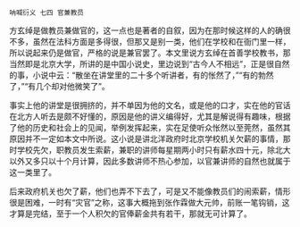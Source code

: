     呐喊衍义 七四 官兼教员 

   方玄绰是做教员兼做官的，这一点也是著者的自叙，因为在那时候这样的人的确很不多，虽然在法科方面是多得很，但那又是别一类，他们在学校和在衙门里一样，所以说起来仍是做官，严格的说是兼官罢了。本文里说方玄绰在首善学校教书，那当然即是北京大学，所讲的是中国小说史，里边说到“古今人不相远”，正是很自然的事，小说中云：“散坐在讲堂里的二十多个听讲者，有的怅然了，”“有的勃然了，”“有几个却对他微笑了”。

   事实上他的讲堂是很拥挤的，并不单因为他的文名，或是他的口才，实在他的官话在北方人听去是颇不好懂的，原因是他的讲义编得好，尤其是解说得有趣味，根据了他的历史和社会上的见闻，举例发挥起来，实在足使听众怅然以至莞然，虽然其原因并不一定如本文中所说。这小说是讲北洋政府时北京学校机关欠薪的事情，那时学校先欠，职教员发生索薪，兼职的讲师每星期两小时只有薪水四十元，除北大以外又多只以十个月计算，因此多数讲师不热心参加，以官兼讲师的自然也就属于这一类里了。

   后来政府机关也欠了薪，他们也弄不下去了，可是又不能像教员们的闹索薪，情形很是困难，一时有“灾官”之称，这事大概拖到张作霖做大元帅，前账一笔钩销，这才算是完结，至于一个人积欠的官俸薪金共有若干，那就无可计算了。

